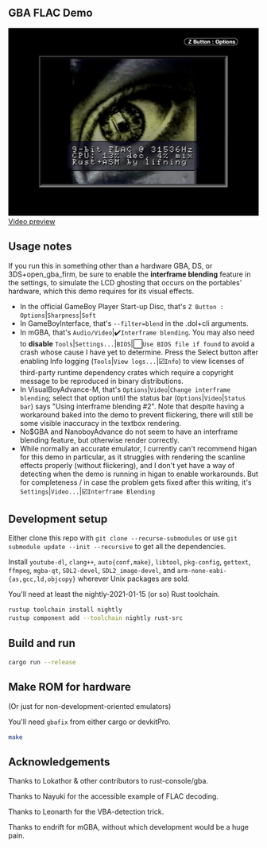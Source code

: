 GBA FLAC Demo
----

[![Screenshot](https://github.com/lifning/gba-flac-demo/raw/readme-assets/suzanne_ve.gba_preview.jpg)<br>Video preview](https://github.com/lifning/gba-flac-demo/raw/readme-assets/suzanne_ve.gba_preview.mp4)

## Usage notes

If you run this in something other than a hardware GBA, DS, or 3DS+open_gba_firm, be sure to enable the **interframe blending** feature in the settings, to simulate the LCD ghosting that occurs on the portables' hardware, which this demo requires for its visual effects.
- In the official GameBoy Player Start-up Disc, that's `Z Button : Options`|`Sharpness`|`Soft`
- In GameBoyInterface, that's `--filter=blend` in the .dol+cli arguments.
- In mGBA, that's `Audio/Video`|:heavy_check_mark:`Interframe blending`. You may also need to **disable** `Tools`|`Settings...`|`BIOS`|:white_large_square:`Use BIOS file if found` to avoid a crash whose cause I have yet to determine. Press the Select button after enabling Info logging (`Tools`|`View logs...`|:ballot_box_with_check:`Info`) to view licenses of third-party runtime dependency crates which require a copyright message to be reproduced in binary distributions.
- In VisualBoyAdvance-M, that's `Options`|`Video`|`Change interframe blending`; select that option until the status bar (`Options`|`Video`|`Status bar`) says "Using interframe blending #2". Note that despite having a workaround baked into the demo to prevent flickering, there will still be some visible inaccuracy in the textbox rendering.
- No$GBA and NanoboyAdvance do not seem to have an interframe blending feature, but otherwise render correctly.
- While normally an accurate emulator, I currently can't recommend higan for this demo in particular, as it struggles with rendering the scanline effects properly (without flickering), and I don't yet have a way of detecting when the demo is running in higan to enable workarounds. But for completeness / in case the problem gets fixed after this writing, it's `Settings`|`Video...`|:ballot_box_with_check:`Interframe Blending`

## Development setup

Either clone this repo with `git clone --recurse-submodules` or use `git submodule update --init --recursive` to get all the dependencies.

Install `youtube-dl`, `clang++`, `auto{conf,make}`, `libtool`, `pkg-config`, `gettext`, `ffmpeg`, `mgba-qt`, `SDL2-devel`, `SDL2_image-devel`, and `arm-none-eabi-{as,gcc,ld,objcopy}` wherever Unix packages are sold.

You'll need at least the nightly-2021-01-15 (or so) Rust toolchain.
```sh
rustup toolchain install nightly
rustup component add --toolchain nightly rust-src
```

## Build and run
```sh
cargo run --release
```

## Make ROM for hardware

(Or just for non-development-oriented emulators)

You'll need `gbafix` from either cargo or devkitPro.

```sh
make
```

## Acknowledgements
Thanks to Lokathor & other contributors to rust-console/gba.

Thanks to Nayuki for the accessible example of FLAC decoding.

Thanks to Leonarth for the VBA-detection trick.

Thanks to endrift for mGBA, without which development would be a huge pain.
